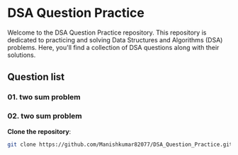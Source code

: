 # DSA Question Practice

Welcome to the DSA Question Practice repository. This repository is dedicated to practicing and solving Data Structures and Algorithms (DSA) problems. Here, you'll find a collection of DSA questions along with their solutions.

## Question list
### 01.  two sum problem 
### 02.  two sum problem 



 **Clone the repository**:

   ```bash
   git clone https://github.com/Manishkumar82077/DSA_Question_Practice.git
